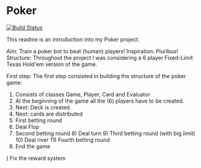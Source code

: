 # Poker

[![Build Status](https://travis-ci.com/stefanfroth/poker.svg?token=s3wrUz4phpxxGfMxPpPT&branch=epsilon)](https://travis-ci.com/stefanfroth/poker)

This readme is an introduction into my Poker project.

Aim: Train a poker bot to beat (human) players!
Inspiration: Pluribus!
Structure: Throughout the project I was considering a 6 player Fixed-Limit Texas Hold'em version of the game.

First step: The first step consisted in building  the structure of the poker game:

1) Consists of classes Game, Player, Card and Evaluator
2) At the beginning of the game all the (6) players have to be created.
3) Next: Deck is created
4) Next: cards are distributed
5) First betting round
  6) Deal Flop
  7) Second betting round
    8) Deal turn
    9) Third betting round (with big limit)
      10) Deal river
      11) Fourth betting round
12) End the game


) Fix the reward system
